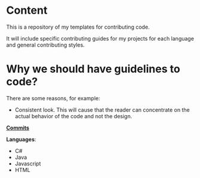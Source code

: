 # Content
This is a repository of my templates for contributing code.

It will include specific contributing guides for my projects for each language and general contributing styles.

# Why we should have guidelines to code?
There are some reasons, for example:

- Consistent look. This will cause that the reader can concentrate on the actual behavior of the code and not the design.

[**Commits**](commits.md)

**Languages**:
- C#
- Java
- Javascript
- HTML
